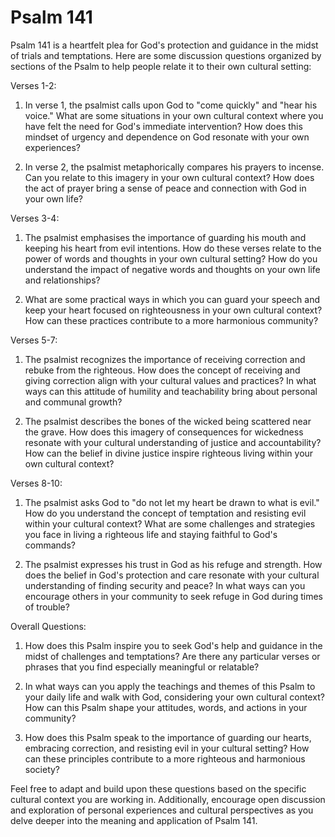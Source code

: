 # Psalm 141

Psalm 141 is a heartfelt plea for God's protection and guidance in the midst of trials and temptations. Here are some discussion questions organized by sections of the Psalm to help people relate it to their own cultural setting:

Verses 1-2:

1. In verse 1, the psalmist calls upon God to "come quickly" and "hear his voice." What are some situations in your own cultural context where you have felt the need for God's immediate intervention? How does this mindset of urgency and dependence on God resonate with your own experiences?

2. In verse 2, the psalmist metaphorically compares his prayers to incense. Can you relate to this imagery in your own cultural context? How does the act of prayer bring a sense of peace and connection with God in your own life?

Verses 3-4:

1. The psalmist emphasises the importance of guarding his mouth and keeping his heart from evil intentions. How do these verses relate to the power of words and thoughts in your own cultural setting? How do you understand the impact of negative words and thoughts on your own life and relationships?

2. What are some practical ways in which you can guard your speech and keep your heart focused on righteousness in your own cultural context? How can these practices contribute to a more harmonious community?

Verses 5-7:

1. The psalmist recognizes the importance of receiving correction and rebuke from the righteous. How does the concept of receiving and giving correction align with your cultural values and practices? In what ways can this attitude of humility and teachability bring about personal and communal growth?

2. The psalmist describes the bones of the wicked being scattered near the grave. How does this imagery of consequences for wickedness resonate with your cultural understanding of justice and accountability? How can the belief in divine justice inspire righteous living within your own cultural context?

Verses 8-10:

1. The psalmist asks God to "do not let my heart be drawn to what is evil." How do you understand the concept of temptation and resisting evil within your cultural context? What are some challenges and strategies you face in living a righteous life and staying faithful to God's commands?

2. The psalmist expresses his trust in God as his refuge and strength. How does the belief in God's protection and care resonate with your cultural understanding of finding security and peace? In what ways can you encourage others in your community to seek refuge in God during times of trouble?

Overall Questions:

1. How does this Psalm inspire you to seek God's help and guidance in the midst of challenges and temptations? Are there any particular verses or phrases that you find especially meaningful or relatable?

2. In what ways can you apply the teachings and themes of this Psalm to your daily life and walk with God, considering your own cultural context? How can this Psalm shape your attitudes, words, and actions in your community?

3. How does this Psalm speak to the importance of guarding our hearts, embracing correction, and resisting evil in your cultural setting? How can these principles contribute to a more righteous and harmonious society?

Feel free to adapt and build upon these questions based on the specific cultural context you are working in. Additionally, encourage open discussion and exploration of personal experiences and cultural perspectives as you delve deeper into the meaning and application of Psalm 141.